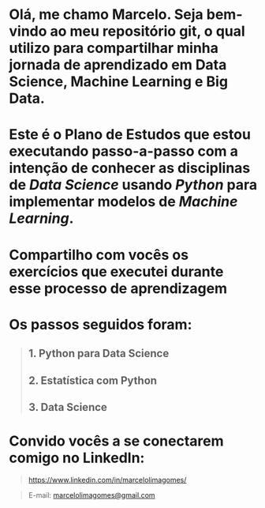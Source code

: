 # Olá, me chamo Marcelo. Seja bem-vindo ao meu repositório git, o qual utilizo para compartilhar minha jornada de aprendizado em Data Science, Machine Learning e Big Data. 

# Este é o Plano de Estudos que estou executando passo-a-passo com a intenção de conhecer as disciplinas de *Data Science* usando *Python* para implementar modelos de *Machine Learning*.

# Compartilho com vocês os exercícios que executei durante esse processo de aprendizagem

# Os passos seguidos foram:

>## 1. Python para Data Science
>## 2. Estatística com Python
>## 3. Data Science

# Convido vocês a se conectarem comigo no LinkedIn:
> https://www.linkedin.com/in/marcelolimagomes/

> E-mail: marcelolimagomes@gmail.com

